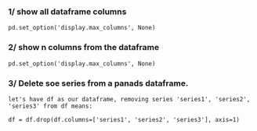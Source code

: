 ### 1/ show all dataframe columns
    pd.set_option('display.max_columns', None)
    
### 2/ show n columns from the dataframe
    pd.set_option('display.max_columns', None)
    
### 3/ Delete soe series from a panads dataframe.
    let's have df as our dataframe, removing series 'series1', 'series2', 'series3' from df means:
    
    df = df.drop(df.columns=['series1', 'series2', 'series3'], axis=1)
    
